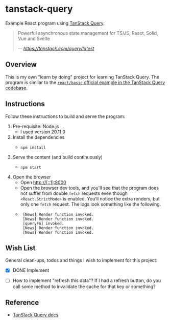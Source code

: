 # tanstack-query

Example React program using [TanStack Query](https://tanstack.com/query/latest/docs/react/overview).

> Powerful asynchronous state management for TS/JS, React, Solid, Vue and Svelte
> 
> -- <cite>https://tanstack.com/query/latest</cite>


## Overview

This is my own "learn by doing" project for learning TanStack Query. The program is similar to the [`react/basic` official
example in the TanStack Query codebase](https://github.com/TanStack/query/blob/3a127bfc13f9a147b3a3468f0ca1f3c7312dbb7c/examples/react/basic/src/index.jsx#L15).


## Instructions

Follow these instructions to build and serve the program:

1. Pre-requisite: Node.js
   * I used version 20.11.0
2. Install the dependencies
    * ```shell
      npm install
      ```
3. Serve the content (and build continuously)
    * ```shell
      npm start
      ```
4. Open the browser
    * Open <http://[::1]:8000>
    * Open the browser dev tools, and you'll see that the program does not suffer from double `fetch` requests even
      though `<React.StrictMode>` is enabled. You'll notice the extra renders, but only one `fetch` request. The logs
      look something like the following.
    * ```text
       [News] Render function invoked.
       [News] Render function invoked.
       [queryFn] invoked.
       [News] Render function invoked.
       [News] Render function invoked.
       ``` 


## Wish List

General clean-ups, todos and things I wish to implement for this project:

* [x] DONE Implement
* [ ] How to implement "refresh this data"? If I had a refresh button, do you call some method to invalidate the cache
  for that key or something?


## Reference

* [TanStack Query docs](https://tanstack.com/query/latest/docs/react/overview)
